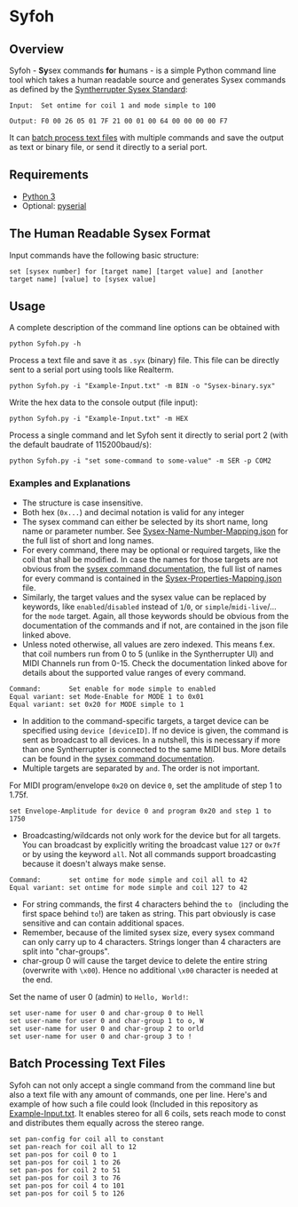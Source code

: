 # Syfoh

## Overview 

Syfoh - **Sy**sex commands **fo**r **h**umans - is a simple Python command line tool which takes a human readable source and generates Sysex commands as defined by the [Syntherrupter Sysex Standard](https://github.com/MMMZZZZ/Syntherrupter/blob/dev/Documentation/Wiki/Custom%20MIDI%20Commands.md#system-exclusive-messages-sysex):

```
Input:  Set ontime for coil 1 and mode simple to 100

Output: F0 00 26 05 01 7F 21 00 01 00 64 00 00 00 00 F7
```

It can [batch process text files](#batch-processing-text-files) with multiple commands and save the output as text or binary file, or send it directly to a serial port. 

## Requirements

* [Python 3](https://www.python.org/downloads/)
* Optional: [pyserial](https://pypi.org/project/pyserial/)

## The Human Readable Sysex Format

Input commands have the following basic structure:
```
set [sysex number] for [target name] [target value] and [another target name] [value] to [sysex value]
```

## Usage

A complete description of the command line options can be obtained with 

```
python Syfoh.py -h
```

Process a text file and save it as `.syx` (binary) file. This file can be directly sent to a serial port using tools like Realterm.
```
python Syfoh.py -i "Example-Input.txt" -m BIN -o "Sysex-binary.syx"
```

Write the hex data to the console output (file input):
```
python Syfoh.py -i "Example-Input.txt" -m HEX
```

Process a single command and let Syfoh sent it directly to serial port 2 (with the default baudrate of 115200baud/s):
```
python Syfoh.py -i "set some-command to some-value" -m SER -p COM2
```

### Examples and Explanations

* The structure is case insensitive. 
* Both hex (`0x...`) and decimal notation is valid for any integer
* The sysex command can either be selected by its short name, long name or parameter number. See [Sysex-Name-Number-Mapping.json](/Sysex-Name-Number-Mapping.json) for the full list of short and long names.
* For every command, there may be optional or required targets, like the coil that shall be modified. In case the names for those targets are not obvious from the [sysex command documentation](https://github.com/MMMZZZZ/Syntherrupter/blob/dev/Documentation/Wiki/Custom%20MIDI%20Commands.md#system-exclusive-messages-sysex), the full list of names for every command is contained in the [Sysex-Properties-Mapping.json](/Sysex-Properties-Mapping.json) file.
* Similarly, the target values and the sysex value can be replaced by keywords, like `enabled`/`disabled` instead of `1`/`0`, or `simple`/`midi-live`/... for the `mode` target. Again, all those keywords should be obvious from the documentation of the commands and if not, are contained in the json file linked above.
* Unless noted otherwise, all values are zero indexed. This means f.ex. that coil numbers run from 0 to 5 (unlike in the Syntherrupter UI) and MIDI Channels run from 0-15. Check the documentation linked above for details about the supported value ranges of every command.

```
Command:       Set enable for mode simple to enabled
Equal variant: set Mode-Enable for MODE 1 to 0x01
Equal variant: set 0x20 for MODE simple to 1
```

* In addition to the command-specific targets, a target device can be specified using `device [deviceID]`. If no device is given, the command is sent as broadcast to all devices. In a nutshell, this is necessary if more than one Syntherrupter is connected to the same MIDI bus. More details can be found in the [sysex command documentation](https://github.com/MMMZZZZ/Syntherrupter/blob/dev/Documentation/Wiki/Custom%20MIDI%20Commands.md#system-exclusive-messages-sysex). 
* Multiple targets are separated by `and`. The order is not important.

For MIDI program/envelope `0x20` on device `0`, set the amplitude of step 1 to 1.75f. 
```
set Envelope-Amplitude for device 0 and program 0x20 and step 1 to 1750
```

* Broadcasting/wildcards not only work for the device but for all targets. You can broadcast by explicitly writing the broadcast value `127` or `0x7f` or by using the keyword `all`. Not all commands support broadcasting because it doesn't always make sense. 

```
Command:       set ontime for mode simple and coil all to 42
Equal variant: set ontime for mode simple and coil 127 to 42
```

* For string commands, the first 4 characters behind the `to ` (including the first space behind `to`!) are taken as string. This part obviously is case sensitive and can contain additional spaces.
* Remember, because of the limited sysex size, every sysex command can only carry up to 4 characters. Strings longer than 4 characters are split into "char-groups".
* char-group 0 will cause the target device to delete the entire string (overwrite with `\x00`). Hence no additional `\x00` character is needed at the end.

Set the name of user 0 (admin) to `Hello, World!`:
```
set user-name for user 0 and char-group 0 to Hell
set user-name for user 0 and char-group 1 to o, W
set user-name for user 0 and char-group 2 to orld
set user-name for user 0 and char-group 3 to !
```

## Batch Processing Text Files

Syfoh can not only accept a single command from the command line but also a text file with any amount of commands, one per line. Here's and example of how such a file could look (Included in this repository as [Example-Input.txt](/Example-Input.txt). It enables stereo for all 6 coils, sets reach mode to const and distributes them equally across the stereo range. 

```
set pan-config for coil all to constant
set pan-reach for coil all to 12
set pan-pos for coil 0 to 1
set pan-pos for coil 1 to 26
set pan-pos for coil 2 to 51
set pan-pos for coil 3 to 76
set pan-pos for coil 4 to 101
set pan-pos for coil 5 to 126
```
